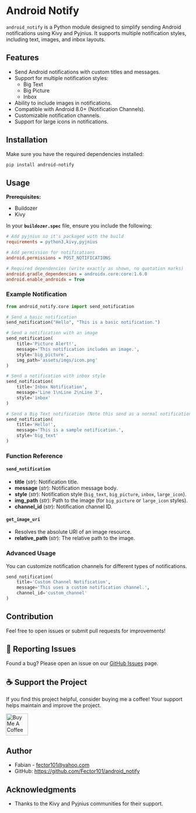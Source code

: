 # Android Notify

`android_notify` is a Python module designed to simplify sending Android notifications using Kivy and Pyjnius. It supports multiple notification styles, including text, images, and inbox layouts.

## Features

- Send Android notifications with custom titles and messages.
- Support for multiple notification styles:
  - Big Text
  - Big Picture
  - Inbox
- Ability to include images in notifications.
- Compatible with Android 8.0+ (Notification Channels).
- Customizable notification channels.
- Support for large icons in notifications.

## Installation

Make sure you have the required dependencies installed:

```bash
pip install android-notify
```

## Usage

**Prerequisites:**  

- Buildozer  
- Kivy

In your **`buildozer.spec`** file, ensure you include the following:

```ini
# Add pyjnius so it's packaged with the build
requirements = python3,kivy,pyjnius

# Add permission for notifications
android.permissions = POST_NOTIFICATIONS

# Required dependencies (write exactly as shown, no quotation marks)
android.gradle_dependencies = androidx.core:core:1.6.0
android.enable_androidx = True
```

### Example Notification

```python
from android_notify.core import send_notification

# Send a basic notification
send_notification("Hello", "This is a basic notification.")

# Send a notification with an image
send_notification(
    title='Picture Alert!',
    message='This notification includes an image.',
    style='big_picture',
    img_path='assets/imgs/icon.png'
)

# Send a notification with inbox style
send_notification(
    title='Inbox Notification',
    message='Line 1\nLine 2\nLine 3',
    style='inbox'
)

# Send a Big Text notification (Note this send as a normal notification if not supported on said device)
send_notification(
    title='Hello!',
    message='This is a sample notification.',
    style='big_text'
)
```

### Function Reference

#### `send_notification`

- **title** (*str*): Notification title.
- **message** (*str*): Notification message body.
- **style** (*str*): Notification style (`big_text`, `big_picture`, `inbox`, `large_icon`).
- **img_path** (*str*): Path to the image (for `big_picture` or `large_icon` styles).
- **channel_id** (*str*): Notification channel ID.

#### `get_image_uri`

- Resolves the absolute URI of an image resource.
- **relative_path** (*str*): The relative path to the image.

### Advanced Usage

You can customize notification channels for different types of notifications.

```python
send_notification(
    title='Custom Channel Notification',
    message='This uses a custom notification channel.',
    channel_id='custom_channel'
)
```

## Contribution

Feel free to open issues or submit pull requests for improvements!

## 🐛 Reporting Issues

Found a bug? Please open an issue on our [GitHub Issues](https://github.com/Fector101/android_notify/issues) page.

## ☕ Support the Project

If you find this project helpful, consider buying me a coffee! Your support helps maintain and improve the project.

<a href="https://www.buymeacoffee.com/fector101" target="_blank">
  <img src="https://cdn.buymeacoffee.com/buttons/v2/default-yellow.png" alt="Buy Me A Coffee" height="60">
</a>

## Author

- Fabian - <fector101@yahoo.com>
- GitHub: <https://github.com/Fector101/android_notify>

## Acknowledgments

- Thanks to the Kivy and Pyjnius communities for their support.
